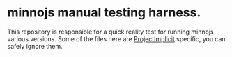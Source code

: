 # minnojs manual testing harness.

This repository is responsible for a quick reality test for running minnojs various versions.
Some of the files here are [ProjectImplicit](projectimplicit.net) specific, you can safely ignore them.
